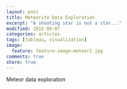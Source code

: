 ```yaml
---
layout: post
title: Meteorite Data Exploration
excerpt: "A shooting star is not a star..."
modified: 2015-09-07
categories: articles
tags: [tableau, visualization]
image:
  feature: feature-image-meteor2.jpg
comments: true
share: true
---
```


Meteor data exploration
